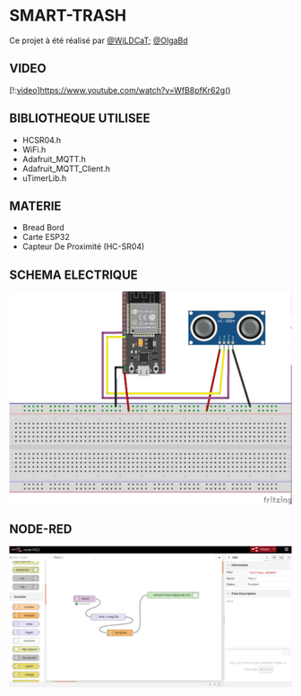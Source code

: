 # SMART-TRASH
Ce projet à été réalisé par [@WiLDCaT](https://github.com/wildcat7534); [@OlgaBd](https://github.com/olgaBd)

## VIDEO
[!:[video](https://img.youtube.com/vi/WfB8pfKr62g/0.jpg)]https://www.youtube.com/watch?v=WfB8pfKr62g()

## BIBLIOTHEQUE UTILISEE
+ HCSR04.h
+ WiFi.h
+ Adafruit_MQTT.h
+ Adafruit_MQTT_Client.h
+ uTimerLib.h

## MATERIE
- Bread Bord
- Carte ESP32
- Capteur De Proximité (HC-SR04)



## SCHEMA ELECTRIQUE

![photo: ](smarttrash.jpg)

## NODE-RED

![photo: ](smarttrash_NOD_RED.png)
